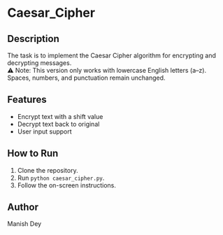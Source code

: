 # Caesar_Cipher

## Description
The task is to implement the Caesar Cipher algorithm for encrypting and decrypting messages.
<br>
⚠ Note: This version only works with lowercase English letters (a–z). Spaces, numbers, and punctuation remain unchanged.

## Features
- Encrypt text with a shift value
- Decrypt text back to original
- User input support

## How to Run
1. Clone the repository.
2. Run `python caesar_cipher.py`.
3. Follow the on-screen instructions.

## Author
Manish Dey
